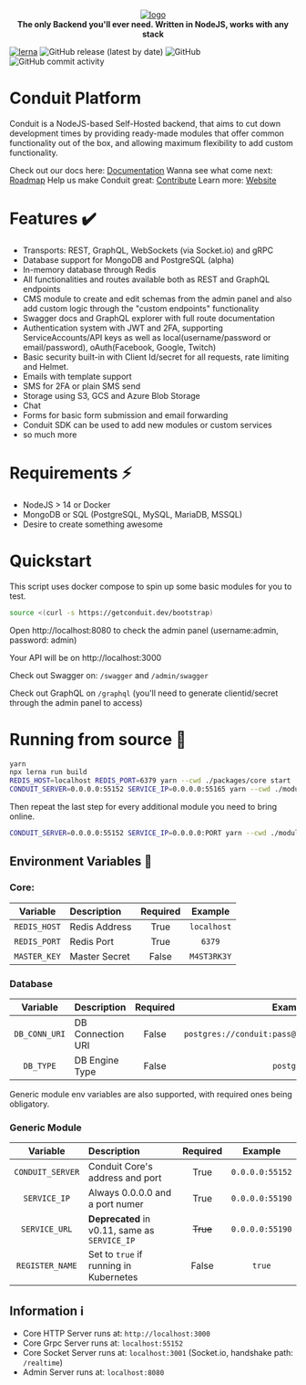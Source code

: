 <p align="center">
<br>
<a href="https://getconduit.dev" target="_blank"><img src="https://getconduit.dev/conduitLogo.svg" alt="logo"/></a>
<br/>
<strong>The only Backend you'll ever need. Written in NodeJS, works with any stack</strong>
</p>

[![lerna](https://img.shields.io/badge/maintained%20with-lerna-cc00ff.svg)](https://lerna.js.org/)
![GitHub release (latest by date)](https://img.shields.io/github/v/release/ConduitPlatform/Conduit)
![GitHub](https://img.shields.io/github/license/ConduitPlatform/Conduit)
![GitHub commit activity](https://img.shields.io/github/commit-activity/m/ConduitPlatform/Conduit)
# Conduit Platform

Conduit is a NodeJS-based Self-Hosted backend, that aims to cut down development times
by providing ready-made modules that offer common functionality out of the box, and allowing
maximum flexibility to add custom functionality.

Check out our docs here: [Documentation](https://getconduit.dev/docs/overview/intro)
Wanna see what come next: [Roadmap](https://sharing.clickup.com/1554325/b/h/1fdwn-7561/8b09d2e9aedec0b)
Help us make Conduit great: [Contribute](https://github.com/ConduitPlatform/Conduit/blob/main/.github/CONTRIBUTING.md)
Learn more: [Website](https://getconduit.dev)

# Features ✔️

- Transports: REST, GraphQL, WebSockets (via Socket.io) and gRPC
- Database support for MongoDB and PostgreSQL (alpha)
- In-memory database through Redis
- All functionalities and routes available both as REST and GraphQL endpoints
- CMS module to create and edit schemas from the admin panel and also 
  add custom logic through the "custom endpoints" functionality
- Swagger docs and GraphQL explorer with full route documentation
- Authentication system with JWT and 2FA, supporting ServiceAccounts/API keys as well as
local(username/password or email/password), oAuth(Facebook, Google, Twitch)
- Basic security built-in with Client Id/secret for all requests, rate limiting and Helmet.
- Emails with template support
- SMS for 2FA or plain SMS send
- Storage using S3, GCS and  Azure Blob Storage 
- Chat
- Forms for basic form submission and email forwarding
- Conduit SDK can be used to add new modules or custom services
- so much more

# Requirements ⚡

- NodeJS > 14 or Docker
- MongoDB or SQL (PostgreSQL, MySQL, MariaDB, MSSQL)
- Desire to create something awesome

# Quickstart
This script uses docker compose to spin up some basic modules for you to test.
```sh
source <(curl -s https://getconduit.dev/bootstrap)
```
Open http://localhost:8080 to check the admin panel (username:admin, password: admin)

Your API will be on http://localhost:3000

Check out Swagger on: `/swagger` and `/admin/swagger`

Check out GraphQL on `/graphql` (you'll need to generate clientid/secret through the admin panel to access)

# Running from source 🔨

```sh
yarn
npx lerna run build
REDIS_HOST=localhost REDIS_PORT=6379 yarn --cwd ./packages/core start
CONDUIT_SERVER=0.0.0.0:55152 SERVICE_IP=0.0.0.0:55165 yarn --cwd ./modules/database start
```

Then repeat the last step for every additional module you need to bring online.

```sh
CONDUIT_SERVER=0.0.0.0:55152 SERVICE_IP=0.0.0.0:PORT yarn --cwd ./modules/MODULE start
```

## Environment Variables 📃 <a name="env-vars"></a>

### Core:

|   Variable   | Description   | Required |   Example   |
|:------------:|:--------------|:--------:|:-----------:|
| `REDIS_HOST` | Redis Address |   True   | `localhost` |
| `REDIS_PORT` | Redis Port    |   True   |   `6379`    |
| `MASTER_KEY` | Master Secret |  False   | `M4ST3RK3Y` |

### Database

|   Variable    | Description       | Required |                     Example                      |  Default                    |
|:-------------:|:------------------| :------: |:------------------------------------------------:| :-------------------------: |
| `DB_CONN_URI` | DB Connection URI |  False   | `postgres://conduit:pass@localhost:5432/conduit` | `mongodb://localhost:27017` |
|   `DB_TYPE`   | DB Engine Type    |  False   |                    `postgres`                    | `mongodb`                   |

Generic module env variables are also supported, with required ones being obligatory.

### Generic Module

|  Variable        |  Description                                  | Required |  Example        |
| :--------------: | :-------------------------------------------- | :------: | :-------------: |
| `CONDUIT_SERVER` | Conduit Core's address and port               |   True   | `0.0.0.0:55152` |
| `SERVICE_IP`     | Always 0.0.0.0 and a port numer               |   True   | `0.0.0.0:55190` |
| `SERVICE_URL`    | **Deprecated** in v0.11, same as `SERVICE_IP` | ~~True~~ | `0.0.0.0:55190` |
| `REGISTER_NAME`  | Set to `true` if running in Kubernetes        |   False  | `true`          |

## Information ℹ️

- Core HTTP Server runs at: `http://localhost:3000`
- Core Grpc Server runs at: `localhost:55152`
- Core Socket Server runs at: `localhost:3001` (Socket.io, handshake path: `/realtime`)
- Admin Server runs at: `localhost:8080`
